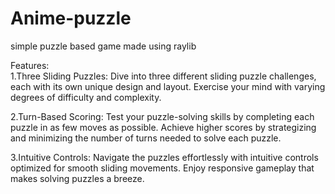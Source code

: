 # Anime-puzzle
simple puzzle based game made using raylib<br>

Features:<br>
1.Three Sliding Puzzles: Dive into three different sliding puzzle challenges, each with its own unique design and layout. Exercise your mind with varying degrees of difficulty and complexity.<br>

2.Turn-Based Scoring: Test your puzzle-solving skills by completing each puzzle in as few moves as possible. Achieve higher scores by strategizing and minimizing the number of turns needed to solve each puzzle.<br>

3.Intuitive Controls: Navigate the puzzles effortlessly with intuitive controls optimized for smooth sliding movements. Enjoy responsive gameplay that makes solving puzzles a breeze.<br>

